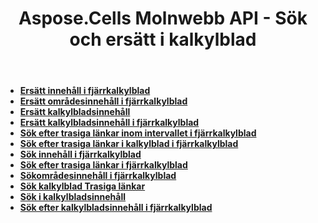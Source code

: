 ﻿---
title: Aspose.Cells Molnwebb API - Sök och ersätt i kalkylblad
second_title: Documen
ArticleTitle: Search and Replace in Spreadshee
linktitle: Sök och ersätt
type: docs
url: /sv/search-replace/
keywords: Aspose.Cells Cloud REST API, search and replace content in spreadsheets, Excel 2016, Excel 2019, Excel 365, cloud-based office solutions
description: En detaljerad guide om hur man effektivt söker och ersätter innehåll i kalkylblad med hjälp av Aspose.Cells Cloud REST API
weight: 50
kwords: Excel, Aspose.Cells, Office Moln, REST API, Kalkylbladsmanipulation, PDF, CSV, JSON, Markdown, Utvecklarguide, Molnintegration
---
- **[Ersätt innehåll i fjärrkalkylblad](https://docs.aspose.cloud//cells/replace-content-in-remote-spreadsheet/)**
- **[Ersätt områdesinnehåll i fjärrkalkylblad](https://docs.aspose.cloud//cells/replace-content-in-remote-range/)**
- **[Ersätt kalkylbladsinnehåll](https://docs.aspose.cloud//cells/replace-spreadsheet-content/)**
- **[Ersätt kalkylbladsinnehåll i fjärrkalkylblad](https://docs.aspose.cloud//cells/replace-content-in-remote-worksheet/)**
- **[Sök efter trasiga länkar inom intervallet i fjärrkalkylblad](https://docs.aspose.cloud//cells/search-broken-links-in-remote-range/)**
- **[Sök efter trasiga länkar i kalkylblad i fjärrkalkylblad](https://docs.aspose.cloud//cells/search-broken-links-in-remote-worksheet/)**
- **[Sök innehåll i fjärrkalkylblad](https://docs.aspose.cloud//cells/search-content-in-remote-spreadsheet/)**
- **[Sök efter trasiga länkar i fjärrkalkylblad](https://docs.aspose.cloud//cells/search-broken-links-in-remote-spreadsheet/)**
- **[Sökområdesinnehåll i fjärrkalkylblad](https://docs.aspose.cloud//cells/search-content-in-remote-range/)**
- **[Sök kalkylblad Trasiga länkar](https://docs.aspose.cloud//cells/search-spreadsheet-broken-links/)**
- **[Sök i kalkylbladsinnehåll](https://docs.aspose.cloud//cells/search-spreadsheet-content/)**
- **[Sök efter kalkylbladsinnehåll i fjärrkalkylblad](https://docs.aspose.cloud//cells/search-content-in-remote-worksheet/)**
